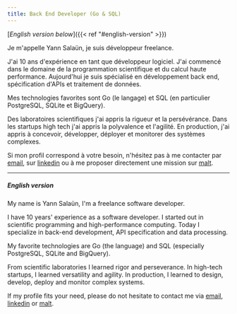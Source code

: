 ```yaml
---
title: Back End Developer (Go & SQL)
---
```


[_English version below_]({{< ref "#english-version" >}})

Je m'appelle Yann Salaün, je suis développeur freelance.

J'ai 10 ans d'expérience en tant que développeur logiciel. J'ai commencé dans le domaine de la programmation scientifique et du calcul haute performance. Aujourd'hui je suis spécialisé en développement back end, spécification d'APIs et traitement de données.

Mes technologies favorites sont Go (le langage) et SQL (en particulier PostgreSQL, SQLite et BigQuery).

Des laboratoires scientifiques j'ai appris la rigueur et la persévérance. Dans les startups high tech j'ai appris la polyvalence et l'agilité. En production, j'ai appris à concevoir, développer, déployer et monitorer des systèmes complexes.

Si mon profil correspond à votre besoin, n'hésitez pas à me contacter par [email](mailto:yannsalaun1@gmail.com), sur [linkedin](https://www.linkedin.com/in/yann-sala%C3%BCn/) ou à me proposer directement une mission sur [malt](https://www.malt.fr/profile/yannsalaun1).

---
##### English version
My name is Yann Salaün, I'm a freelance software developer.

I have 10 years' experience as a software developer. I started out in scientific programming and high-performance computing. Today I specialize in back-end development, API specification and data processing.

My favorite technologies are Go (the language) and SQL (especially PostgreSQL, SQLite and BigQuery).

From scientific laboratories I learned rigor and perseverance. In high-tech startups, I learned versatility and agility. In production, I learned to design, develop, deploy and monitor complex systems.

If my profile fits your need, please do not hesitate to contact me via [email](mailto:yannsalaun1@gmail.com), [linkedin](https://www.linkedin.com/in/yann-sala%C3%BCn/) or [malt](https://www.malt.fr/profile/yannsalaun1).